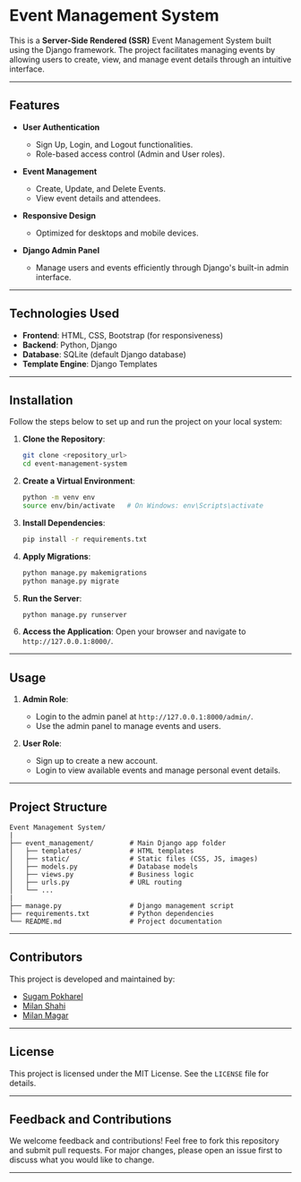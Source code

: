 # Event Management System

This is a **Server-Side Rendered (SSR)** Event Management System built using the Django framework. The project facilitates managing events by allowing users to create, view, and manage event details through an intuitive interface.

---

## Features

- **User Authentication**
  - Sign Up, Login, and Logout functionalities.
  - Role-based access control (Admin and User roles).

- **Event Management**
  - Create, Update, and Delete Events.
  - View event details and attendees.

- **Responsive Design**
  - Optimized for desktops and mobile devices.

- **Django Admin Panel**
  - Manage users and events efficiently through Django's built-in admin interface.

---

## Technologies Used

- **Frontend**: HTML, CSS, Bootstrap (for responsiveness)
- **Backend**: Python, Django
- **Database**: SQLite (default Django database)
- **Template Engine**: Django Templates

---

## Installation

Follow the steps below to set up and run the project on your local system:

1. **Clone the Repository**:
   ```bash
   git clone <repository_url>
   cd event-management-system
   ```

2. **Create a Virtual Environment**:
   ```bash
   python -m venv env
   source env/bin/activate   # On Windows: env\Scripts\activate
   ```

3. **Install Dependencies**:
   ```bash
   pip install -r requirements.txt
   ```

4. **Apply Migrations**:
   ```bash
   python manage.py makemigrations
   python manage.py migrate
   ```

5. **Run the Server**:
   ```bash
   python manage.py runserver
   ```

6. **Access the Application**:
   Open your browser and navigate to `http://127.0.0.1:8000/`.

---

## Usage

1. **Admin Role**:
   - Login to the admin panel at `http://127.0.0.1:8000/admin/`.
   - Use the admin panel to manage events and users.

2. **User Role**:
   - Sign up to create a new account.
   - Login to view available events and manage personal event details.

---

## Project Structure

```
Event Management System/
|
├── event_management/         # Main Django app folder
│   ├── templates/            # HTML templates
│   ├── static/               # Static files (CSS, JS, images)
│   ├── models.py             # Database models
│   ├── views.py              # Business logic
│   ├── urls.py               # URL routing
│   └── ...
|
├── manage.py                 # Django management script
├── requirements.txt          # Python dependencies
└── README.md                 # Project documentation
```

---

## Contributors

This project is developed and maintained by:

- [Sugam Pokharel](#)
- [Milan Shahi](#)
- [Milan Magar](#)

---

## License

This project is licensed under the MIT License. See the `LICENSE` file for details.

---

## Feedback and Contributions

We welcome feedback and contributions! Feel free to fork this repository and submit pull requests. For major changes, please open an issue first to discuss what you would like to change.

---
